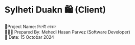 # Sylheti Duakn 🛍️ (Client)

📑Project Name: সিলেটী দোকান   
👩🏻‍💻 Prepared By: Mehedi Hasan Parvez (Software Developer)    
📆 Date: 15 Octobar 2024 
